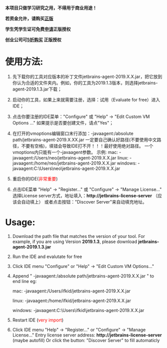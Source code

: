  **本项目只做学习研究之用，不得用于商业用途！**
 
 **若资金允许，请购买[正版][1]**
 
 **学生凭学生证可免费[申请][2]正版授权**
 
 **创业公司可[5折购买][3] 正版授权**

# 使用方法:
 1. 先下载你的工具对应版本的补丁文件jetbrains-agent-2019.X.X.jar，把它放到你认为合适的文件夹内。例如，你的工具为2019.1.3版本，则选择jetbrains-agent-2019.1.3.jar下载；
 
 2. 启动你的工具，如果上来就需要注册，选择：试用（Evaluate for free）进入IDE；
 
 3. 点击你要注册的IDE菜单："Configure" 或 "Help" -> "Edit Custom VM Options ..."
    如果提示是否要创建文件，请点"Yes"；
 
 4. 在打开的vmoptions编辑窗口末行添加：-javaagent:/absolute path/jetbrains-agent-2019.X.XX.jar
    一定要自己确认好路径(不要使用中文路径，不要有空格)，填错会导致IDE打不开！！！最好使用绝对路径。
	一个vmoptions内只能有一个-javaagent参数。
    示例:
      mac:      -javaagent:/Users/neo/jetbrains-agent-2019.X.X.jar
      linux:    -javaagent:/home/neo/jetbrains-agent-2019.X.X.jar
      windows:  -javaagent:C:\Users\neo\jetbrains-agent-2019.X.X.jar

5. 重启你的IDE(<font color=red>非常重要</font>)
6. 点击IDE菜单 "Help" -> "Register..." 或 "Configure" -> "Manage License..."
    选择License server方式，地址填入：**http://jetbrains-license-server** （应该会自动填上）
        或者点击按钮："Discover Server"来自动填充地址。
	
# Usage:
1. Download the path file that matches the version of your tool. For example, if you are using Version **2019.1.3**, please download  **jetbrains-agent-2019.1.3.jar**

2. Run the IDE and evalutate for free

3. Click IDE menu "Configure" or "Help" -> "Edit Custom VM Options..."
4. Append " -javaagent:/absolute path/jetbrains-agent-2019.X.X.jar " to end line
    eg:
    
      mac:      -javaagent:/Users/ifkid/jetbrains-agent-2019.X.X.jar
      
      linux:    -javaagent:/home/ifkid/jetbrains-agent-2019.X.X.jar
      
      windows:  -javaagent:C:\Users\ifkid\jetbrains-agent-2019.X.X.jar
5. Restart IDE (<font color=red>very import</font>)
6. Click IDE menu "Help" -> "Register..." or "Configure" -> "Manage License..."
Entry license server address: **http://jetbrains-license-server**  (maybe autofill)
        Or click the button: "Discover Server" to fill automaticly



[1]:https://www.jetbrains.com/idea/buy
[2]:https://sales.jetbrains.com/hc/zh-cn/articles/207154369-学生授权申请方式
[3]:https://www.jetbrains.com/shop/eform/startup
[4]:https://github.com/ifkid/JetBrainsCrack/master/README.MD#使用教程
[5]:https://github.com/ifkid/JetBrainsCrack/master/README.MD#Usage
